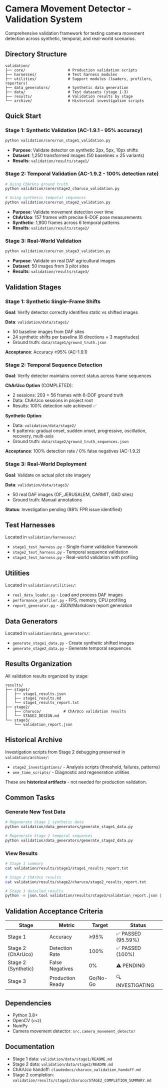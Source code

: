 # Camera Movement Detector - Validation System

Comprehensive validation framework for testing camera movement detection across synthetic, temporal, and real-world scenarios.

## Directory Structure

```
validation/
├── core/                   # Production validation scripts
├── harnesses/              # Test harness modules
├── utilities/              # Support modules (loaders, profilers, reporters)
├── data_generators/        # Synthetic data generation
├── data/                   # Test datasets (stage 1-3)
├── results/                # Validation results by stage
└── archive/                # Historical investigation scripts
```

## Quick Start

### Stage 1: Synthetic Validation (AC-1.9.1 - 95% accuracy)
```bash
python validation/core/run_stage1_validation.py
```
- **Purpose**: Validate detector on synthetic 2px, 5px, 10px shifts
- **Dataset**: 1,250 transformed images (50 baselines × 25 variants)
- **Results**: `validation/results/stage1/`

### Stage 2: Temporal Validation (AC-1.9.2 - 100% detection rate)
```bash
# Using ChArUco ground truth
python validation/core/stage2_charuco_validation.py

# Using synthetic temporal sequences
python validation/core/run_stage2_validation.py
```
- **Purpose**: Validate movement detection over time
- **ChArUco**: 157 frames with precise 6-DOF pose measurements
- **Synthetic**: 1,900 frames across 6 temporal patterns
- **Results**: `validation/results/stage2/`

### Stage 3: Real-World Validation
```bash
python validation/core/run_stage3_validation.py
```
- **Purpose**: Validate on real DAF agricultural images
- **Dataset**: 50 images from 3 pilot sites
- **Results**: `validation/results/stage3/`

## Validation Stages

### Stage 1: Synthetic Single-Frame Shifts
**Goal**: Verify detector correctly identifies static vs shifted images

**Data**: `validation/data/stage1/`
- 50 baseline images from DAF sites
- 24 synthetic shifts per baseline (8 directions × 3 magnitudes)
- Ground truth: `data/stage1/ground_truth.json`

**Acceptance**: Accuracy ≥95% (AC-1.9.1)

### Stage 2: Temporal Sequence Detection
**Goal**: Verify detector maintains correct status across frame sequences

**ChArUco Option** (COMPLETED):
- 2 sessions: 203 + 56 frames with 6-DOF ground truth
- Data: ChArUco sessions in project root
- Results: 100% detection rate achieved ✅

**Synthetic Option**:
- Data: `validation/data/stage2/`
- 6 patterns: gradual onset, sudden onset, progressive, oscillation, recovery, multi-axis
- Ground truth: `data/stage2/ground_truth_sequences.json`

**Acceptance**: 100% detection rate / 0% false negatives (AC-1.9.2)

### Stage 3: Real-World Deployment
**Goal**: Validate on actual pilot site imagery

**Data**: `validation/data/stage3/`
- 50 real DAF images (OF_JERUSALEM, CARMIT, GAD sites)
- Ground truth: Manual annotations

**Status**: Investigation pending (98% FPR issue identified)

## Test Harnesses

Located in `validation/harnesses/`:
- `stage1_test_harness.py` - Single-frame validation framework
- `stage2_test_harness.py` - Temporal sequence validation
- `stage3_test_harness.py` - Real-world validation with profiling

## Utilities

Located in `validation/utilities/`:
- `real_data_loader.py` - Load and process DAF images
- `performance_profiler.py` - FPS, memory, CPU profiling
- `report_generator.py` - JSON/Markdown report generation

## Data Generators

Located in `validation/data_generators/`:
- `generate_stage1_data.py` - Create synthetic shifted images
- `generate_stage2_data.py` - Generate temporal sequences

## Results Organization

All validation results organized by stage:
```
results/
├── stage1/
│   ├── stage1_results.json
│   ├── stage1_results.md
│   └── stage1_results_report.txt
├── stage2/
│   ├── charuco/          # ChArUco validation results
│   └── STAGE2_DESIGN.md
└── stage3/
    └── validation_report.json
```

## Historical Archive

Investigation scripts from Stage 2 debugging preserved in `validation/archive/`:
- `stage2_investigations/` - Analysis scripts (threshold, failures, patterns)
- `one_time_scripts/` - Diagnostic and regeneration utilities

These are **historical artifacts** - not needed for production validation.

## Common Tasks

### Generate New Test Data
```bash
# Regenerate Stage 1 synthetic data
python validation/data_generators/generate_stage1_data.py

# Regenerate Stage 2 temporal sequences
python validation/data_generators/generate_stage2_data.py
```

### View Results
```bash
# Stage 1 summary
cat validation/results/stage1/stage1_results_report.txt

# Stage 2 ChArUco results
cat validation/results/stage2/charuco/stage2_results_report.txt

# Stage 3 detailed results
python -m json.tool validation/results/stage3/validation_report.json | less
```

## Validation Acceptance Criteria

| Stage | Metric | Target | Status |
|-------|--------|--------|--------|
| Stage 1 | Accuracy | ≥95% | ✅ PASSED (95.59%) |
| Stage 2 (ChArUco) | Detection Rate | 100% | ✅ PASSED (100%) |
| Stage 2 (Synthetic) | False Negatives | 0% | ⚠️ PENDING |
| Stage 3 | Production Ready | Go/No-Go | 🔍 INVESTIGATING |

## Dependencies

- Python 3.8+
- OpenCV (`cv2`)
- NumPy
- Camera movement detector: `src.camera_movement_detector`

## Documentation

- Stage 1 data: `validation/data/stage1/README.md`
- Stage 2 data: `validation/data/stage2/README.md`
- ChArUco handoff: `claudedocs/charuco_validation_handoff.md`
- Stage 2 completion: `validation/results/stage2/charuco/STAGE2_COMPLETION_SUMMARY.md`
